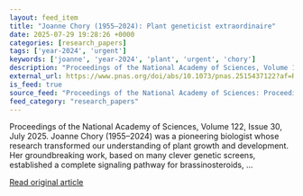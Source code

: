 ```yaml
---
layout: feed_item
title: "Joanne Chory (1955–2024): Plant geneticist extraordinaire"
date: 2025-07-29 19:28:26 +0000
categories: [research_papers]
tags: ['year-2024', 'urgent']
keywords: ['joanne', 'year-2024', 'plant', 'urgent', 'chory']
description: "Proceedings of the National Academy of Sciences, Volume 122, Issue 30, July 2025"
external_url: https://www.pnas.org/doi/abs/10.1073/pnas.2515437122?af=R
is_feed: true
source_feed: "Proceedings of the National Academy of Sciences: Proceedings of the National Academy of Sciences: Table of Contents"
feed_category: "research_papers"
---
```


Proceedings of the National Academy of Sciences, Volume 122, Issue 30, July 2025. Joanne Chory (1955–2024) was a pioneering biologist whose research transformed our understanding of plant growth and development. Her groundbreaking work, based on many clever genetic screens, established a complete signaling pathway for brassinosteroids, ...

[Read original article](https://www.pnas.org/doi/abs/10.1073/pnas.2515437122?af=R)

